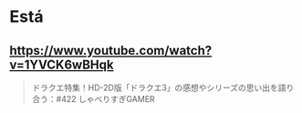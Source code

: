 # Está

## https://www.youtube.com/watch?v=1YVCK6wBHqk

> ドラクエ特集！HD-2D版「ドラクエ3」の感想やシリーズの思い出を語り合う：#422 しゃべりすぎGAMER 
